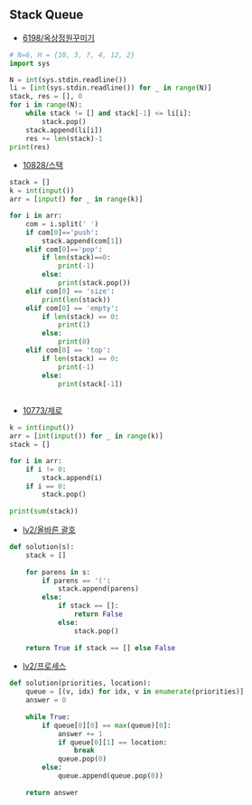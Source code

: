 ## Stack Queue

- [6198/옥상정원꾸미기](https://github.com/ValseLee/algorithm_study/blob/main/%EB%B0%B1%EC%A4%80/Gold/6198.%E2%80%85%EC%98%A5%EC%83%81%E2%80%85%EC%A0%95%EC%9B%90%E2%80%85%EA%BE%B8%EB%AF%B8%EA%B8%B0/%EC%98%A5%EC%83%81%E2%80%85%EC%A0%95%EC%9B%90%E2%80%85%EA%BE%B8%EB%AF%B8%EA%B8%B0.py)

```py
# N=6, H = {10, 3, 7, 4, 12, 2}
import sys

N = int(sys.stdin.readline())
li = [int(sys.stdin.readline()) for _ in range(N)]
stack, res = [], 0
for i in range(N):
    while stack != [] and stack[-1] <= li[i]:
        stack.pop()
    stack.append(li[i])
    res += len(stack)-1
print(res)
```

- [10828/스택](https://github.com/ValseLee/algorithm_study/blob/main/%EB%B0%B1%EC%A4%80/Silver/10828.%E2%80%85%EC%8A%A4%ED%83%9D/%EC%8A%A4%ED%83%9D.py)
```py
stack = []
k = int(input())
arr = [input() for _ in range(k)]

for i in arr:
    com = i.split(' ')
    if com[0]=='push':
        stack.append(com[1])
    elif com[0]=='pop':
        if len(stack)==0:
            print(-1)
        else:
            print(stack.pop())
    elif com[0] == 'size':
        print(len(stack))
    elif com[0] == 'empty':
        if len(stack) == 0:
            print(1)
        else:
            print(0)
    elif com[0] == 'top':
        if len(stack) == 0:
            print(-1)
        else:
            print(stack[-1])    
        
```

- [10773/제로](https://github.com/ValseLee/algorithm_study/blob/main/%EB%B0%B1%EC%A4%80/Silver/10773.%E2%80%85%EC%A0%9C%EB%A1%9C/%EC%A0%9C%EB%A1%9C.py)
```py
k = int(input())
arr = [int(input()) for _ in range(k)]
stack = []

for i in arr:
    if i != 0:
        stack.append(i)
    if i == 0:
        stack.pop()
        
print(sum(stack))
```

- [lv2/올바른 괄호](https://github.com/ValseLee/algorithm_study/blob/main/%ED%94%84%EB%A1%9C%EA%B7%B8%EB%9E%98%EB%A8%B8%EC%8A%A4/lv2/12909.%E2%80%85%EC%98%AC%EB%B0%94%EB%A5%B8%E2%80%85%EA%B4%84%ED%98%B8/%EC%98%AC%EB%B0%94%EB%A5%B8%E2%80%85%EA%B4%84%ED%98%B8.py)

```py
def solution(s):
    stack = []
    
    for parens in s:
        if parens == '(':
            stack.append(parens)
        else:
            if stack == []:
                return False
            else:
                stack.pop()
    
    return True if stack == [] else False
```

- [lv2/프로세스](https://github.com/ValseLee/algorithm_study/blob/main/%ED%94%84%EB%A1%9C%EA%B7%B8%EB%9E%98%EB%A8%B8%EC%8A%A4/lv2/42587.%E2%80%85%ED%94%84%EB%A1%9C%EC%84%B8%EC%8A%A4/%ED%94%84%EB%A1%9C%EC%84%B8%EC%8A%A4.py)

```py
def solution(priorities, location):
    queue = [(v, idx) for idx, v in enumerate(priorities)]
    answer = 0
    
    while True:
        if queue[0][0] == max(queue)[0]:
            answer += 1
            if queue[0][1] == location:
                break
            queue.pop(0)
        else:
            queue.append(queue.pop(0))
            
    return answer
```

